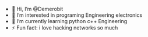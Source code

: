 - 👋 Hi, I’m @Demerobit
- 👀 I’m interested in programing Engineering electronics
- 🌱 I’m currently learning python c++ Engineering
- ⚡ Fun fact: i love hacking networks so much

<!---
Demerobit/Demerobit is a ✨ special ✨ repository because its `README.md` (this file) appears on your GitHub profile.
You can click the Preview link to take a look at your changes.
--->
